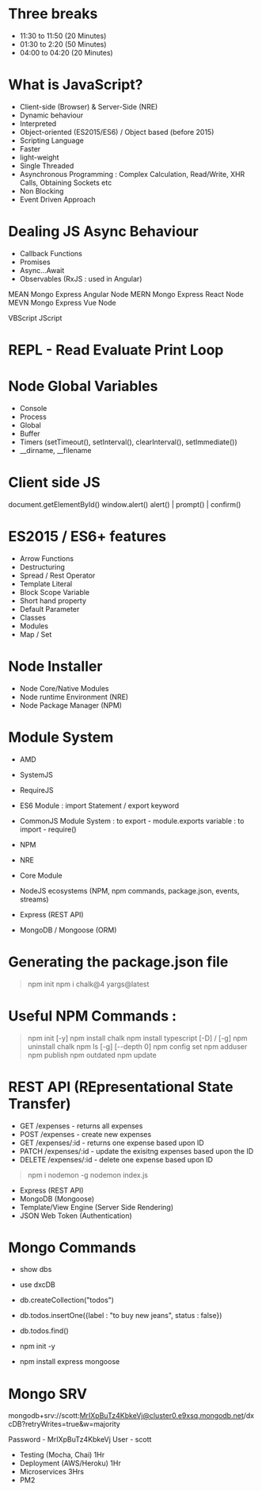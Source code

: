 # Three breaks
- 11:30 to 11:50 (20 Minutes)
- 01:30 to 2:20 (50 Minutes)
- 04:00 to 04:20 (20 Minutes)

# What is JavaScript?
- Client-side (Browser) & Server-Side (NRE)
- Dynamic behaviour
- Interpreted
- Object-oriented (ES2015/ES6) / Object based (before 2015)
- Scripting Language
- Faster
- light-weight
- Single Threaded
- Asynchronous Programming : Complex Calculation, Read/Write, XHR Calls, Obtaining Sockets etc
- Non Blocking
- Event Driven Approach

# Dealing JS Async Behaviour
- Callback Functions
- Promises
- Async...Await
- Observables (RxJS : used in Angular)




MEAN Mongo Express Angular Node
MERN Mongo Express React Node
MEVN Mongo Express Vue Node

VBScript
JScript


# REPL - Read Evaluate Print Loop


# Node Global Variables
- Console
- Process
- Global
- Buffer
- Timers (setTimeout(), setInterval(), clearInterval(), setImmediate())
- __dirname, __filename

# Client side JS
document.getElementById()
window.alert()
alert() | prompt() | confirm()



# ES2015 / ES6+ features
- Arrow Functions
- Destructuring
- Spread / Rest Operator
- Template Literal
- Block Scope Variable
- Short hand property
- Default Parameter
- Classes
- Modules
- Map / Set




# Node Installer
- Node Core/Native Modules
- Node runtime Environment (NRE)
- Node Package Manager (NPM)



# Module System
- AMD
- SystemJS
- RequireJS
- ES6 Module : import Statement / export keyword
- CommonJS Module System
    : to export - module.exports variable
    : to import - require()


- NPM
- NRE
- Core Module

- NodeJS ecosystems (NPM, npm commands, package.json, events, streams)
- Express (REST API)
- MongoDB / Mongoose (ORM)


# Generating the package.json file
> npm init
> npm i chalk@4 yargs@latest

# Useful NPM Commands :
> npm init [-y]
> npm install chalk
> npm install typescript [-D] / [-g]
> npm uninstall chalk
> npm ls [-g] [--depth 0]
> npm config set
> npm adduser
> npm publish
> npm outdated
> npm update


# REST API (REpresentational State Transfer)
- GET           /expenses       - returns all expenses
- POST          /expenses       - create new expenses
- GET           /expenses/:id   - returns one expense based upon ID
- PATCH         /expenses/:id   - update the exisitng expenses based upon the ID
- DELETE        /expenses/:id   - delete one expense based upon ID


> npm i nodemon -g
> nodemon index.js



- Express (REST API)
- MongoDB (Mongoose)
- Template/View Engine (Server Side Rendering)
- JSON Web Token (Authentication)


# Mongo Commands
- show dbs
- use dxcDB
- db.createCollection("todos")
- db.todos.insertOne({label : "to buy new jeans", status : false})
- db.todos.find()


- npm init -y
- npm install express mongoose


# Mongo SRV
mongodb+srv://scott:MrIXpBuTz4KbkeVj@cluster0.e9xsq.mongodb.net/dxcDB?retryWrites=true&w=majority

Password - MrIXpBuTz4KbkeVj
User - scott


- Testing (Mocha, Chai) 1Hr
- Deployment (AWS/Heroku) 1Hr
- Microservices 3Hrs
- PM2